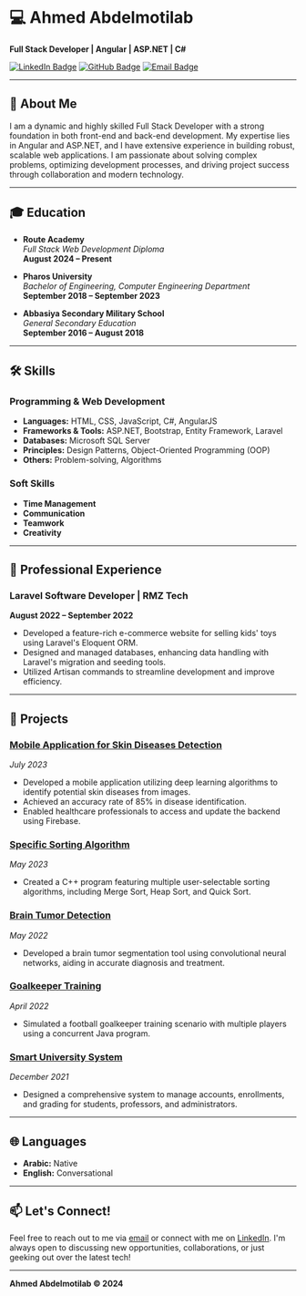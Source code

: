 # 💻 Ahmed Abdelmotilab

**Full Stack Developer | Angular | ASP.NET | C#**

[![LinkedIn Badge](https://img.shields.io/badge/-AhmedAbdelmotilab-blue?style=flat-square&logo=Linkedin&logoColor=white&link=https://linkedin.com/in/ahmed-abdelmotilab)](https://linkedin.com/in/ahmed-abdelmotilab)
[![GitHub Badge](https://img.shields.io/badge/-AhmedAbdelmotilab-333?style=flat-square&logo=Github&logoColor=white&link=https://github.com/AhmedAbdelmotilab)](https://github.com/AhmedAbdelmotilab)
[![Email Badge](https://img.shields.io/badge/-A.Abdelmotilab@gmail.com-c14438?style=flat-square&logo=Gmail&logoColor=white&link=mailto:A.Abdelmotilab@gmail.com)](mailto:A.Abdelmotilab@gmail.com)

---

## 📝 About Me

I am a dynamic and highly skilled Full Stack Developer with a strong foundation in both front-end and back-end development. My expertise lies in Angular and ASP.NET, and I have extensive experience in building robust, scalable web applications. I am passionate about solving complex problems, optimizing development processes, and driving project success through collaboration and modern technology.

---

## 🎓 Education

- **Route Academy**  
  *Full Stack Web Development Diploma*  
  **August 2024 – Present**

- **Pharos University**  
  *Bachelor of Engineering, Computer Engineering Department*  
  **September 2018 – September 2023**

- **Abbasiya Secondary Military School**  
  *General Secondary Education*  
  **September 2016 – August 2018**

---

## 🛠️ Skills

### Programming & Web Development

- **Languages:** HTML, CSS, JavaScript, C#, AngularJS
- **Frameworks & Tools:** ASP.NET, Bootstrap, Entity Framework, Laravel
- **Databases:** Microsoft SQL Server
- **Principles:** Design Patterns, Object-Oriented Programming (OOP)
- **Others:** Problem-solving, Algorithms

### Soft Skills

- **Time Management**
- **Communication**
- **Teamwork**
- **Creativity**

---

## 💼 Professional Experience

### Laravel Software Developer | RMZ Tech
**August 2022 – September 2022**

- Developed a feature-rich e-commerce website for selling kids' toys using Laravel's Eloquent ORM.
- Designed and managed databases, enhancing data handling with Laravel's migration and seeding tools.
- Utilized Artisan commands to streamline development and improve efficiency.

---

## 🚀 Projects

### [Mobile Application for Skin Diseases Detection](https://github.com/AhmedAbdelmotilab/Skin-Detection-Application)
*July 2023*

- Developed a mobile application utilizing deep learning algorithms to identify potential skin diseases from images.
- Achieved an accuracy rate of 85% in disease identification.
- Enabled healthcare professionals to access and update the backend using Firebase.

### [Specific Sorting Algorithm](https://github.com/AhmedAbdelmotilab/Specific-Sorting-Algorithm-)
*May 2023*

- Created a C++ program featuring multiple user-selectable sorting algorithms, including Merge Sort, Heap Sort, and Quick Sort.

### [Brain Tumor Detection](https://github.com/AhmedAbdelmotilab/Brain-Tumour-Image-Detection-)
*May 2022*

- Developed a brain tumor segmentation tool using convolutional neural networks, aiding in accurate diagnosis and treatment.

### [Goalkeeper Training](https://github.com/AhmedAbdelmotilab/Goalkeeper-Training-JAVA-GUI)
*April 2022*

- Simulated a football goalkeeper training scenario with multiple players using a concurrent Java program.

### [Smart University System](https://github.com/AhmedAbdelmotilab/Smart-University-System)
*December 2021*

- Designed a comprehensive system to manage accounts, enrollments, and grading for students, professors, and administrators.

---

## 🌐 Languages

- **Arabic:** Native
- **English:** Conversational

---

## 📫 Let's Connect!

Feel free to reach out to me via [email](mailto:A.Abdelmotilab@gmail.com) or connect with me on [LinkedIn](https://linkedin.com/in/ahmed-abdelmotilab). I'm always open to discussing new opportunities, collaborations, or just geeking out over the latest tech!

---

**Ahmed Abdelmotilab © 2024**
